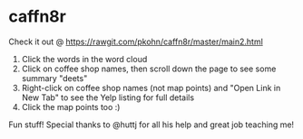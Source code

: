 # caffn8r

Check it out @ https://rawgit.com/pkohn/caffn8r/master/main2.html

<ol>
<li>Click the words in the word cloud</li>
<li>Click on coffee shop names, then scroll down the page to see some summary "deets"</li>
<li>Right-click on coffee shop names (not map points) and "Open Link in New Tab" to see the Yelp listing for full details</li>
<li>Click the map points too :)</li>
</ol>

Fun stuff! Special thanks to @huttj for all his help and great job teaching me!
